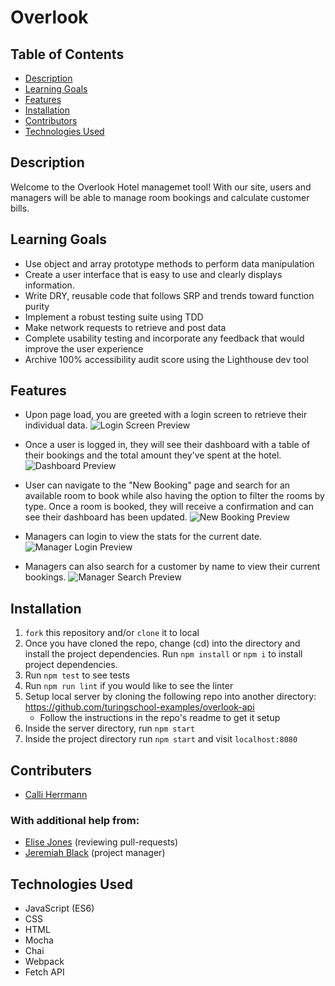 # Overlook

## Table of Contents
* [Description](#Description)
* [Learning Goals](#Learning-Goals)
* [Features](#Features)
* [Installation](#Installation)
* [Contributors](#Contributors)
* [Technologies Used](#Technologies-Used)

## Description
Welcome to the Overlook Hotel managemet tool! With our site, users and managers will be able to manage room bookings and calculate customer bills.

## Learning Goals
- Use object and array prototype methods to perform data manipulation
- Create a user interface that is easy to use and clearly displays information.
- Write DRY, reusable code that follows SRP and trends toward function purity
- Implement a robust testing suite using TDD
- Make network requests to retrieve and post data
- Complete usability testing and incorporate any feedback that would improve the user experience
- Archive 100% accessibility audit score using the Lighthouse dev tool

## Features
- Upon page load, you are greeted with a login screen to retrieve their individual data. 
![Login Screen Preview](dist/gifs/login-user.gif)

- Once a user is logged in, they will see their dashboard with a table of their bookings and the total amount they've spent at the hotel.
![Dashboard Preview](dist/gifs/user-dash.gif)

- User can navigate to the "New Booking" page and search for an available room to book while also having the option to filter the rooms by type. Once a room is booked, they will receive a confirmation and can see their dashboard has been updated.
![New Booking Preview](dist/gifs/user-booking.gif)

- Managers can login to view the stats for the current date.
![Manager Login Preview](dist/gifs/login-manager.gif)

- Managers can also search for a customer by name to view their current bookings.
![Manager Search Preview](dist/gifs/login-manager.gif)

## Installation
1. `fork` this repository and/or `clone` it to local
1. Once you have cloned the repo, change (cd) into the directory and install the project dependencies. Run `npm install` or `npm i` to install project dependencies.
1. Run `npm test` to see tests
1. Run `npm run lint` if you would like to see the linter
1. Setup local server by cloning the following repo into another directory: https://github.com/turingschool-examples/overlook-api
    - Follow the instructions in the repo's readme to get it setup
1. Inside the server directory, run `npm start`
1. Inside the project directory run `npm start` and visit `localhost:8080`

## Contributers
- [Calli Herrmann](https://github.com/CaliHam/)

### With additional help from:
- [Elise Jones](https://github.com/Elise-Jones/) (reviewing pull-requests)
- [Jeremiah Black](https://github.com/jeremiahblackol) (project manager)

## Technologies Used
- JavaScript (ES6)
- CSS
- HTML
- Mocha
- Chai
- Webpack
- Fetch API
